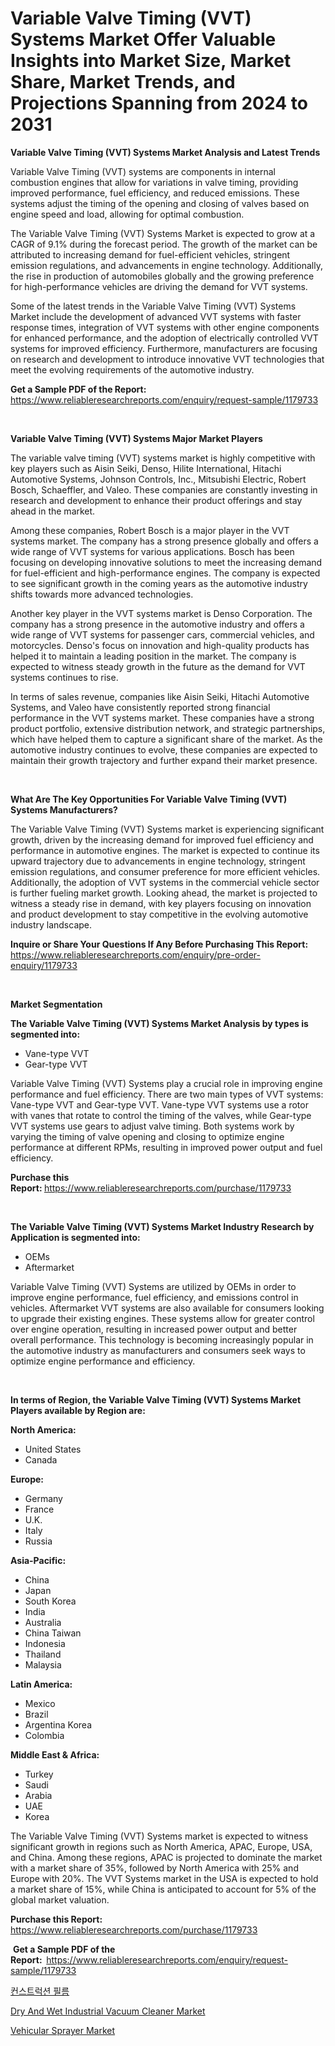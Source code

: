 <p><h1>Variable Valve Timing (VVT) Systems Market Offer Valuable Insights into Market Size, Market Share, Market Trends, and Projections Spanning from 2024 to 2031</h1></p><p><strong>Variable Valve Timing (VVT) Systems Market Analysis and Latest Trends</strong></p>
<p><p>Variable Valve Timing (VVT) systems are components in internal combustion engines that allow for variations in valve timing, providing improved performance, fuel efficiency, and reduced emissions. These systems adjust the timing of the opening and closing of valves based on engine speed and load, allowing for optimal combustion.</p><p>The Variable Valve Timing (VVT) Systems Market is expected to grow at a CAGR of 9.1% during the forecast period. The growth of the market can be attributed to increasing demand for fuel-efficient vehicles, stringent emission regulations, and advancements in engine technology. Additionally, the rise in production of automobiles globally and the growing preference for high-performance vehicles are driving the demand for VVT systems.</p><p>Some of the latest trends in the Variable Valve Timing (VVT) Systems Market include the development of advanced VVT systems with faster response times, integration of VVT systems with other engine components for enhanced performance, and the adoption of electrically controlled VVT systems for improved efficiency. Furthermore, manufacturers are focusing on research and development to introduce innovative VVT technologies that meet the evolving requirements of the automotive industry.</p></p>
<p><strong>Get a Sample PDF of the Report:&nbsp;</strong> <a href="https://www.reliableresearchreports.com/enquiry/request-sample/1179733">https://www.reliableresearchreports.com/enquiry/request-sample/1179733</a></p>
<p>&nbsp;</p>
<p><strong>Variable Valve Timing (VVT) Systems Major Market Players</strong></p>
<p><p>The variable valve timing (VVT) systems market is highly competitive with key players such as Aisin Seiki, Denso, Hilite International, Hitachi Automotive Systems, Johnson Controls, Inc., Mitsubishi Electric, Robert Bosch, Schaeffler, and Valeo. These companies are constantly investing in research and development to enhance their product offerings and stay ahead in the market.</p><p>Among these companies, Robert Bosch is a major player in the VVT systems market. The company has a strong presence globally and offers a wide range of VVT systems for various applications. Bosch has been focusing on developing innovative solutions to meet the increasing demand for fuel-efficient and high-performance engines. The company is expected to see significant growth in the coming years as the automotive industry shifts towards more advanced technologies.</p><p>Another key player in the VVT systems market is Denso Corporation. The company has a strong presence in the automotive industry and offers a wide range of VVT systems for passenger cars, commercial vehicles, and motorcycles. Denso's focus on innovation and high-quality products has helped it to maintain a leading position in the market. The company is expected to witness steady growth in the future as the demand for VVT systems continues to rise.</p><p>In terms of sales revenue, companies like Aisin Seiki, Hitachi Automotive Systems, and Valeo have consistently reported strong financial performance in the VVT systems market. These companies have a strong product portfolio, extensive distribution network, and strategic partnerships, which have helped them to capture a significant share of the market. As the automotive industry continues to evolve, these companies are expected to maintain their growth trajectory and further expand their market presence.</p></p>
<p>&nbsp;</p>
<p><strong>What Are The Key Opportunities For Variable Valve Timing (VVT) Systems Manufacturers?</strong></p>
<p><p>The Variable Valve Timing (VVT) Systems market is experiencing significant growth, driven by the increasing demand for improved fuel efficiency and performance in automotive engines. The market is expected to continue its upward trajectory due to advancements in engine technology, stringent emission regulations, and consumer preference for more efficient vehicles. Additionally, the adoption of VVT systems in the commercial vehicle sector is further fueling market growth. Looking ahead, the market is projected to witness a steady rise in demand, with key players focusing on innovation and product development to stay competitive in the evolving automotive industry landscape.</p></p>
<p><strong>Inquire or Share Your Questions If Any Before Purchasing This Report:</strong> <a href="https://www.reliableresearchreports.com/enquiry/pre-order-enquiry/1179733">https://www.reliableresearchreports.com/enquiry/pre-order-enquiry/1179733</a></p>
<p>&nbsp;</p>
<p><strong>Market Segmentation</strong></p>
<p><strong>The Variable Valve Timing (VVT) Systems Market Analysis by types is segmented into:</strong></p>
<p><ul><li>Vane-type VVT</li><li>Gear-type VVT</li></ul></p>
<p><p>Variable Valve Timing (VVT) Systems play a crucial role in improving engine performance and fuel efficiency. There are two main types of VVT systems: Vane-type VVT and Gear-type VVT. Vane-type VVT systems use a rotor with vanes that rotate to control the timing of the valves, while Gear-type VVT systems use gears to adjust valve timing. Both systems work by varying the timing of valve opening and closing to optimize engine performance at different RPMs, resulting in improved power output and fuel efficiency.</p></p>
<p><strong>Purchase this Report:&nbsp;</strong><a href="https://www.reliableresearchreports.com/purchase/1179733">https://www.reliableresearchreports.com/purchase/1179733</a></p>
<p>&nbsp;</p>
<p><strong>The Variable Valve Timing (VVT) Systems Market Industry Research by Application is segmented into:</strong></p>
<p><ul><li>OEMs</li><li>Aftermarket</li></ul></p>
<p><p>Variable Valve Timing (VVT) Systems are utilized by OEMs in order to improve engine performance, fuel efficiency, and emissions control in vehicles. Aftermarket VVT systems are also available for consumers looking to upgrade their existing engines. These systems allow for greater control over engine operation, resulting in increased power output and better overall performance. This technology is becoming increasingly popular in the automotive industry as manufacturers and consumers seek ways to optimize engine performance and efficiency.</p></p>
<p>&nbsp;</p>
<p><strong>In terms of Region, the Variable Valve Timing (VVT) Systems Market Players available by Region are:</strong></p>
<p>
    <p> <strong> North America: </strong>
        <ul>
            <li>United States</li>
            <li>Canada</li>
        </ul>
        </p> 
    <p> <strong> Europe: </strong>
        <ul>
            <li>Germany</li>
            <li>France</li>
            <li>U.K.</li>
            <li>Italy</li>
            <li>Russia</li>
        </ul>
        </p> 
    <p> <strong> Asia-Pacific: </strong>
        <ul>
            <li>China</li>
            <li>Japan</li>
            <li>South Korea</li>
            <li>India</li>
            <li>Australia</li>
            <li>China Taiwan</li>
            <li>Indonesia</li>
            <li>Thailand</li>
            <li>Malaysia</li>
        </ul>
        </p> 
    <p> <strong> Latin America: </strong>
        <ul>
            <li>Mexico</li>
            <li>Brazil</li>
            <li>Argentina Korea</li>
            <li>Colombia</li>
        </ul>
        </p> 
    <p> <strong> Middle East & Africa: </strong>
        <ul>
            <li>Turkey</li>
            <li>Saudi</li>
            <li>Arabia</li>
            <li>UAE</li>
            <li>Korea</li>
        </ul>
    </p>
    </p>
<p><p>The Variable Valve Timing (VVT) Systems market is expected to witness significant growth in regions such as North America, APAC, Europe, USA, and China. Among these regions, APAC is projected to dominate the market with a market share of 35%, followed by North America with 25% and Europe with 20%. The VVT Systems market in the USA is expected to hold a market share of 15%, while China is anticipated to account for 5% of the global market valuation.</p></p>
<p><strong>Purchase this Report: </strong><a href="https://www.reliableresearchreports.com/purchase/1179733">https://www.reliableresearchreports.com/purchase/1179733</a></p>
<p>&nbsp;<strong>Get a Sample PDF of the Report:&nbsp;&nbsp;</strong><a href="https://www.reliableresearchreports.com/enquiry/request-sample/1179733">https://www.reliableresearchreports.com/enquiry/request-sample/1179733</a></p>
<p><strong></strong></p>
<p><p><a href="https://medium.com/@wilburkihn5676/%EA%B1%B4%EC%84%A4-%EC%98%81%ED%99%94-%EC%8B%9C%EC%9E%A5-%EC%8B%9C%EC%9E%A5-cagr-%EC%8B%9C%EC%9E%A5-%EB%8F%99%ED%96%A5-%EB%B0%8F-%EC%84%B1%EC%9E%A5-%EC%A0%84%EB%9E%B5%EC%97%90-%EB%8C%80%ED%95%9C-%ED%86%B5%EC%B0%B0%EB%A0%A5-434b279aeda3">컨스트럭션 필름</a></p><p><a href="https://view.publitas.com/reportprime-1/dry-and-wet-industrial-vacuum-cleaner-market-size-share-trends-analysis-report-by-material-by-type-by-end-user-by-region-and-segment-forecasts-2023-2030/">Dry And Wet Industrial Vacuum Cleaner Market</a></p><p><a href="https://view.publitas.com/reportprime-1/vehicular-sprayer-market-share-market-new-trends-analysis-report-by-type-by-application-by-end-use-by-region-and-segment-forecasts-2023-2030/">Vehicular Sprayer Market</a></p></p>